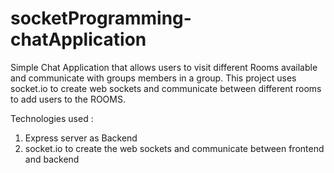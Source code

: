 # socketProgramming-chatApplication
Simple Chat Application that allows users to visit different Rooms available and communicate with groups members in a group.
This project uses socket.io to create web sockets and communicate between different rooms to add users to the ROOMS.

Technologies used :
  1. Express server as Backend
  2. socket.io to create the web sockets and communicate between frontend and backend
 
